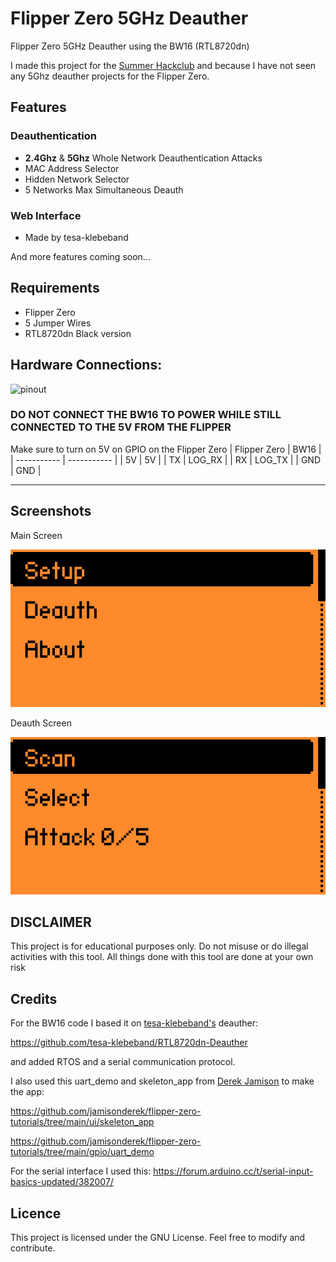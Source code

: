 # Flipper Zero 5GHz Deauther
Flipper Zero 5GHz Deauther using the BW16 (RTL8720dn)

I made this project for the [Summer Hackclub](https://summer.hack.club/bc1) and because I have not seen any 5Ghz deauther projects for the Flipper Zero.

## Features
### Deauthentication
- **2.4Ghz** & **5Ghz** Whole Network Deauthentication Attacks
- MAC Address Selector
- Hidden Network Selector
- 5 Networks Max Simultaneous Deauth
### Web Interface
- Made by tesa-klebeband

And more features coming soon...

## Requirements

- Flipper Zero
- 5 Jumper Wires
- RTL8720dn Black version

## Hardware Connections:

![pinout](https://www.amebaiot.com/wp-content/uploads/2022/07/bw16_typec/P2.png)

### DO NOT CONNECT THE BW16 TO POWER WHILE STILL CONNECTED TO THE 5V FROM THE FLIPPER
Make sure to turn on 5V on GPIO on the Flipper Zero
| Flipper Zero | BW16 |
| ----------- | ----------- |
| 5V | 5V |
| TX | LOG_RX | 
| RX | LOG_TX | 
| GND | GND | 

---

## Screenshots

Main Screen

![main_screen](https://github.com/KinimodD/Flipper-Zero-5GHz-Deauther/blob/main/Screenshots/Main.png)

Deauth Screen

![deauth_screen](https://github.com/KinimodD/Flipper-Zero-5GHz-Deauther/blob/main/Screenshots/Deauth.png)


## DISCLAIMER
This project is for educational purposes only. Do not misuse or do illegal activities with this tool. All things done with this tool are done at your own risk


## Credits
For the BW16 code I based it on [tesa-klebeband's](https://github.com/tesa-klebeband) deauther:

https://github.com/tesa-klebeband/RTL8720dn-Deauther

and added RTOS and a serial communication protocol.


I also used this uart_demo and skeleton_app from [Derek Jamison](https://github.com/jamisonderek) to make the app:

https://github.com/jamisonderek/flipper-zero-tutorials/tree/main/ui/skeleton_app

https://github.com/jamisonderek/flipper-zero-tutorials/tree/main/gpio/uart_demo


For the serial interface I used this:
https://forum.arduino.cc/t/serial-input-basics-updated/382007/

## Licence
This project is licensed under the GNU License. Feel free to modify and contribute.
